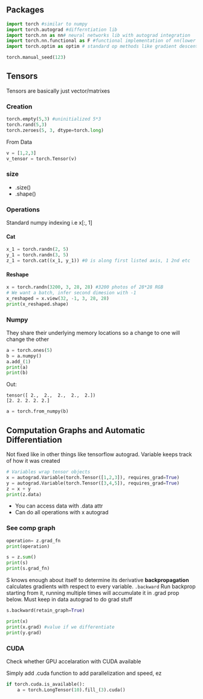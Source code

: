 ## Packages

```python
import torch #similar to numpy
import torch.autograd #differntiation lib
import torch.nn as nn# neural networks lib with autograd integration
import torch.nn.functional as F #functional implementation of nn(lower level, not trainable)
import torch.optim as optim # standard op methods like gradient descent

torch.manual_seed(123)
```

## Tensors

Tensors are basically just vector/matrixes

### Creation

```python
torch.empty(5,3) #uninitialized 5*3
torch.rand(5,3)
torch.zeroes(5, 3, dtype=torch.long)
```

From Data

```python
v = [1,2,3]
v_tensor = torch.Tensor(v)
```

### size

- .size()
- .shape()

### Operations

Standard numpy indexing i.e x[:, 1]

#### Cat

```python
x_1 = torch.randn(2, 5) 
y_1 = torch.randn(3, 5)
z_1 = torch.cat((x_1, y_1)) #0 is along first listed axis, 1 2nd etc
```

#### Reshape

```python
x = torch.randn(3200, 3, 28, 28) #3200 photos of 28*28 RGB
# We want a batch, infer second dimesion with -1
x_reshaped = x.view(32, -1, 3, 28, 28) 
print(x_reshaped.shape)
```

### Numpy

They share their underlying memory locations so a change to one will change the other

```python
a = torch.ones(5)
b = a.numpy()
a.add_(1)
print(a)
print(b)
```

Out:

```
tensor([ 2.,  2.,  2.,  2.,  2.])
[2. 2. 2. 2. 2.]
```

```python
a = torch.from_numpy(b)
```

## Computation Graphs and Automatic Differentiation

Not fixed like in other things like tensorflow
autograd. Variable keeps track of how it was created

```python
# Variables wrap tensor objects
x = autograd.Variable(torch.Tensor([1,2,3]), requires_grad=True)
y = autograd.Variable(torch.Tensor([3,4,5]), requires_grad=True)
z = x + y
print(z.data)
```

- You can access data with .data attr
- Can do all operations with x autograd 

### See comp graph

```python
operation= z.grad_fn
print(operation)

s = z.sum()
print(s)
print(s.grad_fn)
```

S knows enough about itself to determine its derivative
**backpropagation** calculates gradients with respect to every variable. `.backward` Run backprop starting from it, running multiple times will accumulate it in .grad  prop below. Must keep in data autograd to do grad stuff

```python
s.backward(retain_graph=True)

print(x)
print(x.grad) #value if we differentiate
print(y.grad)
```

### CUDA

Check whether GPU accelaration with CUDA available

Simply add .cuda function to add parallelization and speed, ez

```python
if torch.cuda.is_available():
    a = torch.LongTensor(10).fill_(3).cuda()
```